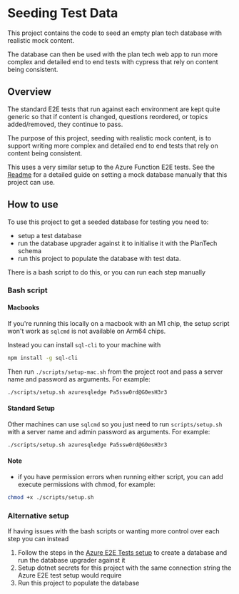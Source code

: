 # Seeding Test Data

This project contains the code to seed an empty plan tech database with realistic mock content. 

The database can then be used with the plan tech web app to run more complex and detailed end to end tests with cypress that rely on content being consistent.

## Overview

The standard E2E tests that run against each environment are kept quite generic so that if content is changed, questions reordered, or topics added/removed, they continue to pass. 

The purpose of this project, seeding with realistic mock content, is to support writing more complex and detailed end to end tests that rely on content being consistent.

This uses a very similar setup to the Azure Function E2E tests. See the [Readme](tests/Dfe.PlanTech.AzureFunctions.E2ETests/README.md)
for a detailed guide on setting a mock database manually that this project can use.

## How to use

To use this project to get a seeded database for testing you need to:
- setup a test database
- run the database upgrader against it to initialise it with the PlanTech schema
- run this project to populate the database with test data.

There is a bash script to do this, or you can run each step manually

### Bash script

#### Macbooks

If you're running this locally on a macbook with an M1 chip, the setup script won't work as `sqlcmd` is not available on Arm64 chips. 

Instead you can install `sql-cli` to your machine with 
```bash
npm install -g sql-cli
```

Then run `./scripts/setup-mac.sh` from the project root and pass a server name and password as arguments. For example:
```bash
./scripts/setup.sh azuresqledge Pa5ssw0rd@G0esH3r3
```

#### Standard Setup

Other machines can use `sqlcmd` so you just need to run `scripts/setup.sh` with a server name and admin password as arguments. For example:
```bash
./scripts/setup.sh azuresqledge Pa5ssw0rd@G0esH3r3
```

#### Note
- if you have permission errors when running either script, you can add execute permissions with chmod, for example:
```bash
chmod +x ./scripts/setup.sh
```


### Alternative setup

If having issues with the bash scripts or wanting more control over each step you can instead

1. Follow the steps in the [Azure E2E Tests setup](tests/Dfe.PlanTech.AzureFunctions.E2ETests/README.md) to create a database and run the database upgrader against it
2. Setup dotnet secrets for this project with the same connection string the Azure E2E test setup would require
3. Run this project to populate the database

